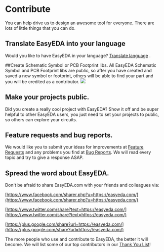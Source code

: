 
# Contribute

 You can help drive us to design an awesome tool for everyone. There are lots of  little things that you can do.
## Translate EasyEDA into your language
Would you like to have EasyEDA in your language?  [Translate language](/language) .


##Create Schematic Symbol or PCB Footprint libs.
All EasyEDA Schematic Symbol and PCB Footprint libs are public, so after you have created and saved a new symbol or footprint, others will be able to find your part and you will be credited as a contributor. 
![](/Doc/Single-Pages/images/Schematic-share.png)


## Make your projects public.
Did you create a really cool project with EasyEDA? Show it off and be super helpful to other EasyEDA users, you just need to set your projects to public, so others can explore your circuits.

## Feature requests and bug reports.
We would like you to submit your ideas for improvements at [Feature Requests](/forum/category/1) and any problems you find at [Bug Reports](/forum/category/2). We will read every topic and try to give a response ASAP.

## Spread the word about EasyEDA.
Don't be afraid to share EasyEDA.com with your friends and colleagues via:

[https://www.facebook.com/sharer.php?u=https://easyeda.com/](https://www.facebook.com/sharer.php?u=https://easyeda.com/)

[https://www.twitter.com/share?text=https://easyeda.com/](https://www.twitter.com/share?text=https://easyeda.com/)

[https://plus.google.com/share?url=https://easyeda.com/](https://plus.google.com/share?url=https://easyeda.com/)

The more people who use and contribute to EasyEDA, the better it will become. We will list some of our top contributors in our [Thank You List](/thanks)! 
